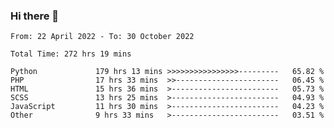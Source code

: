 ### Hi there 👋

<!--START_SECTION:waka-->

```text
From: 22 April 2022 - To: 30 October 2022

Total Time: 272 hrs 19 mins

Python             179 hrs 13 mins >>>>>>>>>>>>>>>>---------   65.82 %
PHP                17 hrs 33 mins  >>-----------------------   06.45 %
HTML               15 hrs 36 mins  >------------------------   05.73 %
SCSS               13 hrs 25 mins  >------------------------   04.93 %
JavaScript         11 hrs 30 mins  >------------------------   04.23 %
Other              9 hrs 33 mins   >------------------------   03.51 %
```

<!--END_SECTION:waka-->

<!--
**umarfarouk98/umarfarouk98** is a ✨ _special_ ✨ repository because its `README.md` (this file) appears on your GitHub profile.

Here are some ideas to get you started:

- 🔭 I’m currently working on ...
- 🌱 I’m currently learning ...
- 👯 I’m looking to collaborate on ...
- 🤔 I’m looking for help with ...
- 💬 Ask me about ...
- 📫 How to reach me: ...
- 😄 Pronouns: ...
- ⚡ Fun fact: ...
-->
